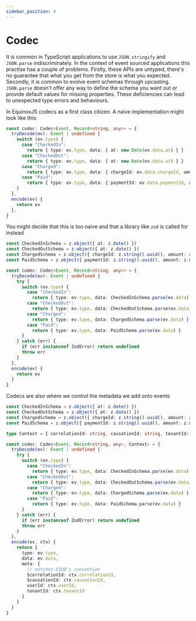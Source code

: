 ```yaml
---
sidebar_position: 4
---
```


# Codec

It is common in TypeScript applications to use `JSON.stringify` and `JSON.parse` indiscriminately. In the context of
event sourced applications this practise has a couple of problems. Firstly, these APIs are untyped, there's no guarantee
that what you get from the store is what you expected. Secondly, it is common to evolve event schemas through upcasting.
`JSON.parse` doesn't offer any way to define the schema you want out or provide default values for missing properties.
These deficiencies can lead to unexpected type errors and behaviours.

In EquinoxJS codecs as a first class citizen. A naive implementation might look like this: 

```ts
const codec: Codec<Event, Record<string, any>> = {
  tryDecode(ev): Event | undefined {
    switch (ev.type) {
      case "CheckedIn":
        return { type: ev.type, data: { at: new Date(ev.data.at) } }
      case "CheckedOut":
        return { type: ev.type, data: { at: new Date(ev.data.at) } }
      case "Charged":
        return { type: ev.type, data: { chargeId: ev.data.chargeId, amount: ev.data.amount, at: new Date(ev.data.at) } }
      case "Paid":
        return { type: ev.type, data: { paymentId: ev.data.paymentId, amount: ev.data.amount, at: new Date(ev.data.at) } }
    }
  },
  encode(ev) {
    return ev
  },
}
```

You might decide that this is too naive and that a library like `zod` is called for instead

```ts
const CheckedInSchema = z.object({ at: z.date() })
const CheckedOutSchema = z.object({ at: z.date() })
const ChargedSchema = z.object({ chargeId: z.string().uuid(), amount: z.number(), at: z.date() })
const PaidSchema = z.object({ paymentId: z.string().uuid(), amount: z.number(), at: z.date() })

const codec: Codec<Event, Record<string, any>> = {
  tryDecode(ev): Event | undefined {
    try {
      switch (ev.type) {
        case "CheckedIn":
          return { type: ev.type, data: CheckedInSchema.parse(ev.data) }
        case "CheckedOut":
          return { type: ev.type, data: CheckedOutSchema.parse(ev.data) }
        case "Charged":
          return { type: ev.type, data: ChargedSchema.parse(ev.data) }
        case "Paid":
          return { type: ev.type, data: PaidSchema.parse(ev.data) }
      }
    } catch (err) {
      if (err instanceof ZodError) return undefined
      throw err
    }
  },
  encode(ev) {
    return ev
  }
}
```

Codecs are also where we control the metadata we add onto events

```ts
const CheckedInSchema = z.object({ at: z.date() })
const CheckedOutSchema = z.object({ at: z.date() })
const ChargedSchema = z.object({ chargeId: z.string().uuid(), amount: z.number(), at: z.date() })
const PaidSchema = z.object({ paymentId: z.string().uuid(), amount: z.number(), at: z.date() })

type Context = { correlationId: string, causationId: string, tenantId: string, userId: string }

const codec: Codec<Event, Record<string, any>, Context> = {
  tryDecode(ev): Event | undefined {
    try {
      switch (ev.type) {
        case "CheckedIn":
          return { type: ev.type, data: CheckedInSchema.parse(ev.data) }
        case "CheckedOut":
          return { type: ev.type, data: CheckedOutSchema.parse(ev.data) }
        case "Charged":
          return { type: ev.type, data: ChargedSchema.parse(ev.data) }
        case "Paid":
          return { type: ev.type, data: PaidSchema.parse(ev.data) }
      }
    } catch (err) {
      if (err instanceof ZodError) return undefined
      throw err
    }
  },
  encode(ev, ctx) {
    return {
      type: ev.type,
      data: ev.data,
      meta: {
        // matches ESDB's convention
        $correlationId: ctx.correlationId,
        $causationId: ctx.causationId,
        userId: ctx.userId,
        tenantId: ctx.tenantId
      }
    }
  }
}
```
